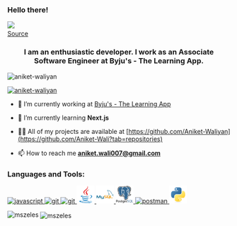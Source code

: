 ### Hello there!

![](/MeagerHardtofindAlbertosaurus-size_restricted.gif)  
[Source](https://gfycat.com/meagerhardtofindalbertosaurus-hello-there-star-wars-prequelmemes)

<h3 align="center">I am an enthusiastic developer. I work as an Associate Software Engineer at Byju's - The Learning App.</h3>

<p align="left"> <img src="https://komarev.com/ghpvc/?username=aniket-waliyan&label=Profile%20views&color=0e75b6&style=flat" alt="aniket-waliyan" /> </p>

<p align="left"> <a href="https://github.com/ryo-ma/github-profile-trophy"><img src="https://github-profile-trophy.vercel.app/?username=Aniket-Wali" alt="aniket-waliyan" /></a> </p>

- 🔭 I’m currently working at [Byju's - The Learning App](https://byjus.com/)

- 🌱 I’m currently learning **Next.js**

- 👨‍💻 All of my projects are available at [https://github.com/Aniket-Waliyan](https://github.com/Aniket-Wali?tab=repositories)

- 📫 How to reach me **aniket.wali007@gmail.com**

<h3 align="left">Languages and Tools:</h3>
<p align="left"> <a href="https://developer.mozilla.org/en-US/docs/Learn/Getting_started_with_the_web/JavaScript_basics" target="_blank" rel="noreferrer"> <img src="https://raw.githubusercontent.com/jmnote/z-icons/master/svg/javascript.svg" alt="javascript" width="40" height="40"/> </a> <a href="https://git-scm.com/" target="_blank" rel="noreferrer"> <img src="https://www.vectorlogo.zone/logos/git-scm/git-scm-icon.svg" alt="git" width="40" height="40"/> </a> <a href="https://getbootstrap.com/" target="_blank" rel="noreferrer"> <img src="https://raw.githubusercontent.com/jmnote/z-icons/master/svg/bootstrap.svg" alt="git" width="40" height="40"/> </a><a href="https://www.java.com" target="_blank" rel="noreferrer"> <img src="https://raw.githubusercontent.com/devicons/devicon/master/icons/java/java-original.svg" alt="java" width="40" height="40"/> </a> <a href="https://www.mysql.com/" target="_blank" rel="noreferrer"> <img src="https://raw.githubusercontent.com/devicons/devicon/master/icons/mysql/mysql-original-wordmark.svg" alt="mysql" width="40" height="40"/> </a> <a href="https://www.postgresql.org" target="_blank" rel="noreferrer"> <img src="https://raw.githubusercontent.com/devicons/devicon/master/icons/postgresql/postgresql-original-wordmark.svg" alt="postgresql" width="40" height="40"/> </a> <a href="https://postman.com" target="_blank" rel="noreferrer"> <img src="https://www.vectorlogo.zone/logos/getpostman/getpostman-icon.svg" alt="postman" width="40" height="40"/> </a> <a href="https://www.python.org" target="_blank" rel="noreferrer"> <img src="https://raw.githubusercontent.com/devicons/devicon/master/icons/python/python-original.svg" alt="python" width="40" height="40"/> </a> </p>


<p><img align="left" src="https://github-readme-stats.vercel.app/api/top-langs?username=aniket-waliyan&show_icons=true&locale=en&layout=compact" alt="mszeles" /></p>

<p>&nbsp;<img align="center" src="https://github-readme-stats.vercel.app/api?username=Aniket-Wali&show_icons=true&locale=en" alt="mszeles" /></p>
